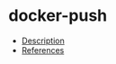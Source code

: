 # docker-push

- [Description](https://github.com/bakdata/ci-templates/tree/feat/doc/docs/descriptions/actions/docker-push)
- [References](https://github.com/bakdata/ci-templates/tree/feat/doc/docs/references/actions/docker-push)
